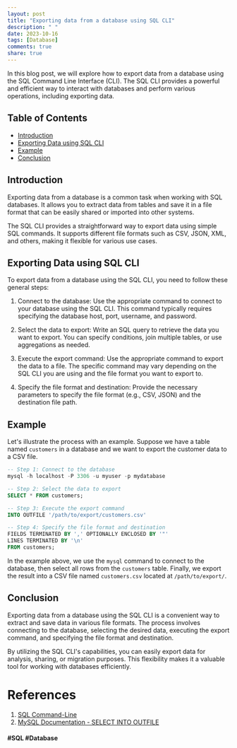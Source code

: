 ```yaml
---
layout: post
title: "Exporting data from a database using SQL CLI"
description: " "
date: 2023-10-16
tags: [Database]
comments: true
share: true
---
```


In this blog post, we will explore how to export data from a database using the SQL Command Line Interface (CLI). The SQL CLI provides a powerful and efficient way to interact with databases and perform various operations, including exporting data.

## Table of Contents
- [Introduction](#introduction)
- [Exporting Data using SQL CLI](#exporting-data-using-sql-cli)
- [Example](#example)
- [Conclusion](#conclusion)

## Introduction

Exporting data from a database is a common task when working with SQL databases. It allows you to extract data from tables and save it in a file format that can be easily shared or imported into other systems.

The SQL CLI provides a straightforward way to export data using simple SQL commands. It supports different file formats such as CSV, JSON, XML, and others, making it flexible for various use cases.

## Exporting Data using SQL CLI

To export data from a database using the SQL CLI, you need to follow these general steps:

1. Connect to the database: Use the appropriate command to connect to your database using the SQL CLI. This command typically requires specifying the database host, port, username, and password.

2. Select the data to export: Write an SQL query to retrieve the data you want to export. You can specify conditions, join multiple tables, or use aggregations as needed.

3. Execute the export command: Use the appropriate command to export the data to a file. The specific command may vary depending on the SQL CLI you are using and the file format you want to export to.

4. Specify the file format and destination: Provide the necessary parameters to specify the file format (e.g., CSV, JSON) and the destination file path.

## Example

Let's illustrate the process with an example. Suppose we have a table named `customers` in a database and we want to export the customer data to a CSV file.

```sql
-- Step 1: Connect to the database
mysql -h localhost -P 3306 -u myuser -p mydatabase

-- Step 2: Select the data to export
SELECT * FROM customers;

-- Step 3: Execute the export command
INTO OUTFILE '/path/to/export/customers.csv'

-- Step 4: Specify the file format and destination
FIELDS TERMINATED BY ',' OPTIONALLY ENCLOSED BY '"'
LINES TERMINATED BY '\n'
FROM customers;
```

In the example above, we use the `mysql` command to connect to the database, then select all rows from the `customers` table. Finally, we export the result into a CSV file named `customers.csv` located at `/path/to/export/`.

## Conclusion

Exporting data from a database using the SQL CLI is a convenient way to extract and save data in various file formats. The process involves connecting to the database, selecting the desired data, executing the export command, and specifying the file format and destination.

By utilizing the SQL CLI's capabilities, you can easily export data for analysis, sharing, or migration purposes. This flexibility makes it a valuable tool for working with databases efficiently.

# References

1. [SQL Command-Line](https://docs.oracle.com/cd/B10501_01/server.920/a90842/ch13.htm)
2. [MySQL Documentation - SELECT INTO OUTFILE](https://dev.mysql.com/doc/refman/8.0/en/select-into.html)

#### #SQL #Database
